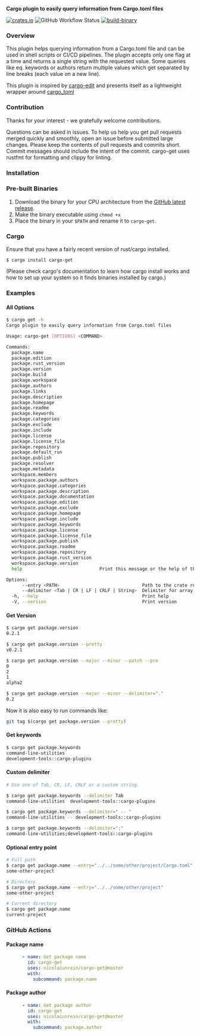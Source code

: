 **Cargo plugin to easily query information from Cargo.toml files**

[![crates.io](https://img.shields.io/crates/v/cargo-get.svg)](https://crates.io/crates/cargo-get)
![GitHub Workflow Status](https://img.shields.io/github/workflow/status/nicolaiunrein/cargo-get/CI)
[![build-binary](https://github.com/nicolaiunrein/cargo-get/actions/workflows/build-binary.yml/badge.svg)](https://github.com/nicolaiunrein/cargo-get/releases/latest)

### Overview

This plugin helps querying information from a Cargo.toml file and can be used in shell scripts or CI/CD pipelines.
The plugin accepts only one flag at a time and returns a single string with the requested value.
Some queries like eq. keywords or authors return multiple values which get separated by line breaks (each value on a new line).

This plugin is inspired by [cargo-edit](https://github.com/killercup/cargo-edit) and presents itself as a lightweight wrapper around [cargo_toml](https://gitlab.com/crates.rs/cargo_toml)

### Contribution

Thanks for your interest - we gratefully welcome contributions.

Questions can be asked in issues.
To help us help you get pull requests merged quickly and smoothly, open an issue before submitted large changes. Please keep the contents of pull requests and commits short. Commit messages should include the intent of the commit.
cargo-get uses rustfmt for formatting and clippy for linting.

### Installation

### Pre-built Binaries

1. Download the binary for your CPU architecture from the [GitHub latest release][release].
2. Make the binary executable using `chmod +x`
3. Place the binary in your `$PATH` and rename it to `cargo-get`.


### Cargo

Ensure that you have a fairly recent version of rust/cargo installed.

```
$ cargo install cargo-get
```

(Please check cargo's documentation to learn how cargo install works and how to set up your system so it finds binaries installed by cargo.)

### Examples

#### All Options

```bash
$ cargo get -h
Cargo plugin to easily query information from Cargo.toml files

Usage: cargo-get [OPTIONS] <COMMAND>

Commands:
  package.name
  package.edition
  package.rust_version
  package.version
  package.build
  package.workspace
  package.authors
  package.links
  package.description
  package.homepage
  package.readme
  package.keywords
  package.categories
  package.exclude
  package.include
  package.license
  package.license_file
  package.repository
  package.default_run
  package.publish
  package.resolver
  package.metadata
  workspace.members
  workspace.package.authors
  workspace.package.categories
  workspace.package.description
  workspace.package.documentation
  workspace.package.edition
  workspace.package.exclude
  workspace.package.homepage
  workspace.package.include
  workspace.package.keywords
  workspace.package.license
  workspace.package.license_file
  workspace.package.publish
  workspace.package.readme
  workspace.package.repository
  workspace.package.rust_version
  workspace.package.version
  help                             Print this message or the help of the given subcommand(s)

Options:
      --entry <PATH>                               Path to the crate root to query
      --delimiter <Tab | CR | LF | CRLF | String>  Delimiter for array values
  -h, --help                                       Print help
  -V, --version                                    Print version
```

#### Get Version

```bash
$ cargo get package.version
0.2.1

$ cargo get package.version --pretty
v0.2.1

$ cargo get package.version --major --minor --patch --pre
0
2
1
alpha2

$ cargo get package.version --major --minor --delimiter="."
0.2

```

Now it is also easy to run commands like:

```bash
git tag $(cargo get package.version --pretty)
```

#### Get keywords

```bash
$ cargo get package.keywords
command-line-utilities
development-tools::cargo-plugins
```

#### Custom delimiter

```bash
# Use one of Tab, CR, LF, CRLF or a custom string.

$ cargo get package.keywords --delimiter Tab
command-line-utilities 	development-tools::cargo-plugins

$ cargo get package.keywords --delimiter=" -- "
command-line-utilities -- development-tools::cargo-plugins

$ cargo get package.keywords --delimiter=";"
command-line-utilities;development-tools::cargo-plugins
```

#### Optional entry point

```bash
# Full path
$ cargo get package.name --entry="../../some/other/project/Cargo.toml"
some-other-project

# Directory
$ cargo get package.name --entry="../../some/other/project"
some-other-project

# Current directory
$ cargo get package.name
current-project
```

### GitHub Actions

#### Package name

```yaml
      - name: Get package name
        id: cargo-get
        uses: nicolaiunrein/cargo-get@master
        with:
          subcommand: package.name
```

#### Package author

```yaml
      - name: Get package author
        id: cargo-get
        uses: nicolaiunrein/cargo-get@master
        with:
          subcommand: package.author
```

[release]: https://github.com/nicolaiunrein/cargo-get/releases/latest

